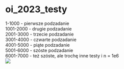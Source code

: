 # oi_2023_testy
1-1000 - pierwsze podzadanie\
1001-2000 - drugie podzadanie\
2001-3000 - trzecie podzadanie\
3001-4000 - czwarte podzadanie\
4001-5000 - piąte podzadanie\
5001-6000 - szóste podzadanie\
6001-7000 - też szóste, ale trochę inne testy i n = 1e6\
![](https://tenor.com/view/rickroll-meme-internet-never-gonna-gif-26474110.gif)
